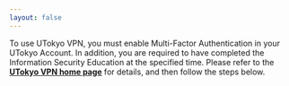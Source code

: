 ```yaml
---
layout: false
---
```


To use UTokyo VPN, you must enable Multi-Factor Authentication in your UTokyo Account. In addition, you are required to have completed the Information Security Education at the specified time. Please refer to the **[UTokyo VPN home page](../)** for details, and then follow the steps below.
